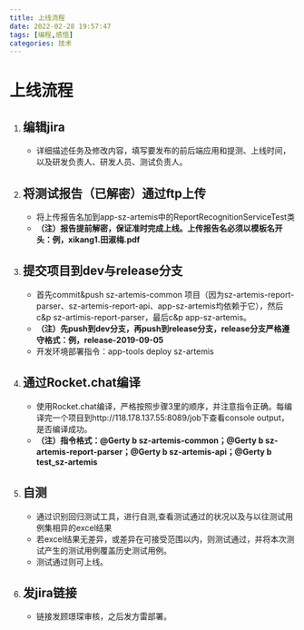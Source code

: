 ```yaml
---
title: 上线流程
date: 2022-02-28 19:57:47
tags: [编程,感悟]
categories: 技术
---
```

# 上线流程

1. ## 编辑jira

   - 详细描述任务及修改内容，填写要发布的前后端应用和提测、上线时间，以及研发负责人、研发人员、测试负责人。

2. ## 将测试报告（已解密）通过ftp上传

   - 将上传报告名加到app-sz-artemis中的ReportRecognitionServiceTest类
   - **（注）报告提前解密，保证准时完成上线。上传报告名必须以模板名开头：例，xikang1.田淑梅.pdf**

3. ## 提交项目到dev与release分支

   - 首先commit&push sz-artemis-common 项目（因为sz-artemis-report-parser、sz-artemis-report-api、app-sz-artemis均依赖于它），然后c&p sz-artimis-report-parser，最后c&p app-sz-artemis。
   - **（注）先push到dev分支，再push到release分支，release分支严格遵守格式：例，release-2019-09-05**
   - 
        开发环境部署指令：app-tools deploy sz-artemis
4. ## 通过Rocket.chat编译

   - 使用Rocket.chat编译，严格按照步骤3里的顺序，并注意指令正确。每编译完一个项目到http://118.178.137.55:8089/job下查看console output，是否编译成功。
   - **（注）指令格式：@Gerty b sz-artemis-common；@Gerty b sz-artemis-report-parser；@Gerty b sz-artemis-api；@Gerty b test_sz-artemis**

5. ## 自测

   - 通过识别回归测试工具，进行自测,查看测试通过的状况以及与以往测试用例集相异的excel结果
   - 若excel结果无差异，或差异在可接受范围以内，则测试通过，并将本次测试产生的测试用例覆盖历史测试用例。
   - 测试通过则可上线。

6. ## 发jira链接

   - 链接发顾璟琛审核，之后发方雷部署。


